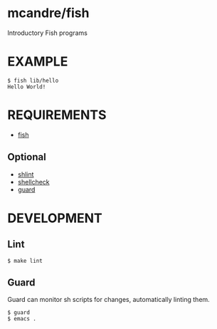 # mcandre/fish

Introductory Fish programs

# EXAMPLE

```
$ fish lib/hello
Hello World!
```

# REQUIREMENTS

* [fish](http://fishshell.com/)

## Optional

* [shlint](https://github.com/duggan/shlint)
* [shellcheck](http://www.shellcheck.net/)
* [guard](http://guardgem.org/)

# DEVELOPMENT

## Lint

```
$ make lint
```

## Guard

Guard can monitor sh scripts for changes, automatically linting them.

```
$ guard
$ emacs .
```
